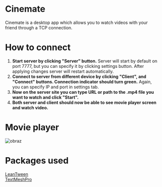 # Cinemate
Cinemate is a desktop app which allows you to watch videos with your friend through a TCP connection.</br>

# How to connect
1. <b>Start server by clicking "Server" button.</b> Server will start by default on port 7777, but you can specify it by clicking settings button. After applying changes server will restart automatically.
3. <b>Connect to server from different device by clicking "Client", and "Connect" buttons. Connection indicator should turn green.</b> Again, you can specify IP and port in settings tab.
4. <b>Now on the server site you can type URL or path to the .mp4 file you want to watch and click "Start".</b>
5. <b>Both server and client should now be able to see movie player screen and watch video.</b>

# Movie player
![obraz](https://github.com/michal34512/Cinemate/assets/136522993/a9b1785c-ca1e-4bf6-92a3-8c151370aef3)

# Packages used
[LeanTween](https://assetstore.unity.com/packages/tools/animation/leantween-3595) </br>
[TextMeshPro](https://docs.unity3d.com/Manual/com.unity.textmeshpro.html)
